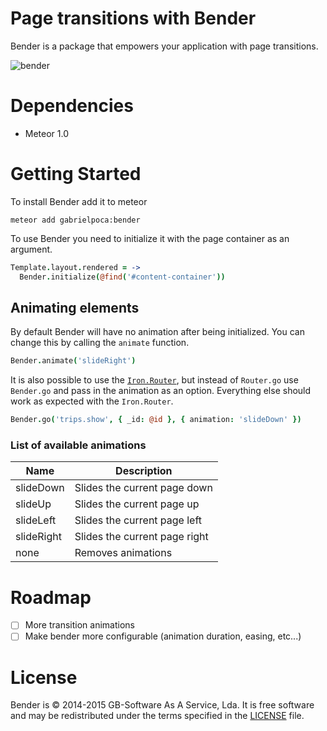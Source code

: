 # Page transitions with Bender

Bender is a package that empowers your application with page transitions.

![bender](http://madeira.hccanet.org/project2/michels_p2/website%20pics/bender.jpg)

# Dependencies

* Meteor 1.0

# Getting Started

To install Bender add it to meteor

```
meteor add gabrielpoca:bender
```

To use Bender you need to initialize it with the page container as an argument.

```coffee
Template.layout.rendered = ->
  Bender.initialize(@find('#content-container'))
```

## Animating elements

By default Bender will have no animation after being initialized. You can change
this by calling the `animate` function.

```coffee
Bender.animate('slideRight')
```

It is also possible to use the
[`Iron.Router`](http://eventedmind.github.io/iron-router/), but instead of
`Router.go` use `Bender.go` and pass in the animation as an option. Everything
else should work as expected with the `Iron.Router`.

```coffee
Bender.go('trips.show', { _id: @id }, { animation: 'slideDown' })
```

### List of available animations

|Name      |Description|
|----------|-----------------------------|
|slideDown |Slides the current page down |
|slideUp   |Slides the current page up   |
|slideLeft |Slides the current page left |
|slideRight|Slides the current page right|
|none      |Removes animations           |

# Roadmap

- [ ] More transition animations
- [ ] Make bender more configurable (animation duration, easing, etc...)

# License
Bender is © 2014-2015 GB-Software As A Service, Lda.
It is free software and may be redistributed under the terms specified in the
[LICENSE](LICENSE) file.
